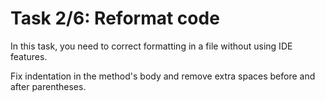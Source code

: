 # Task 2/6: Reformat code 

In this task, you need to correct formatting in a file without using IDE features.

<div class="hint" title="How to correct formatting manually?">
Fix indentation in the method's body and remove extra spaces before and after parentheses.
</div>